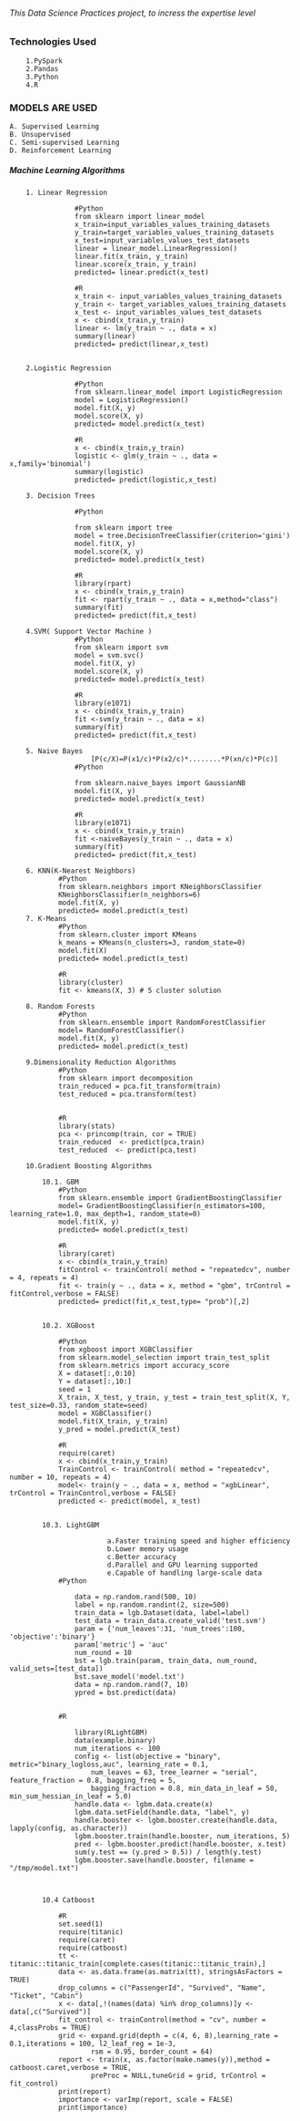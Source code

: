 ###### This Data Science Practices project, to incress the expertise level #######

### Technologies Used 
 		
		1.PySpark 
		2.Pandas
		3.Python
		4.R
### MODELS ARE USED ###

	A. Supervised Learning
	B. Unsupervised
	C. Semi-supervised Learning 
	D. Reinforcement Learning

##### Machine Learning Algorithms
		1. Linear Regression				

					#Python
					from sklearn import linear_model
					x_train=input_variables_values_training_datasets
					y_train=target_variables_values_training_datasets
					x_test=input_variables_values_test_datasets
					linear = linear_model.LinearRegression()
					linear.fit(x_train, y_train)
					linear.score(x_train, y_train)
					predicted= linear.predict(x_test)
	
					#R 
					x_train <- input_variables_values_training_datasets
					y_train <- target_variables_values_training_datasets
					x_test <- input_variables_values_test_datasets
					x <- cbind(x_train,y_train)
					linear <- lm(y_train ~ ., data = x)
					summary(linear)
					predicted= predict(linear,x_test) 

		
		2.Logistic Regression
					
					#Python
					from sklearn.linear_model import LogisticRegression
					model = LogisticRegression()
					model.fit(X, y)
					model.score(X, y)
					predicted= model.predict(x_test)
					
					#R
					x <- cbind(x_train,y_train)
					logistic <- glm(y_train ~ ., data = x,family='binomial')
					summary(logistic)
					predicted= predict(logistic,x_test)
			
		3. Decision Trees

					#Python

					from sklearn import tree
					model = tree.DecisionTreeClassifier(criterion='gini')
					model.fit(X, y)
					model.score(X, y)
					predicted= model.predict(x_test)
			
					#R 
					library(rpart)
					x <- cbind(x_train,y_train)
					fit <- rpart(y_train ~ ., data = x,method="class")
					summary(fit)
					predicted= predict(fit,x_test)				

		4.SVM( Support Vector Machine )
					#Python
					from sklearn import svm
					model = svm.svc()
					model.fit(X, y)
					model.score(X, y)
					predicted= model.predict(x_test)			
					
					#R 
					library(e1071)
					x <- cbind(x_train,y_train)
					fit <-svm(y_train ~ ., data = x)
					summary(fit)
					predicted= predict(fit,x_test)

		5. Naive Bayes
						[P(c/X)=P(x1/c)*P(x2/c)*........*P(xn/c)*P(c)]
					#Python
					
					from sklearn.naive_bayes import GaussianNB
					model.fit(X, y)
					predicted= model.predict(x_test)
				
					#R
					library(e1071)
					x <- cbind(x_train,y_train)
					fit <-naiveBayes(y_train ~ ., data = x)
					summary(fit)
					predicted= predict(fit,x_test)		

		6. KNN(K-Nearest Neighbors)	
				#Python				
				from sklearn.neighbors import KNeighborsClassifier
				KNeighborsClassifier(n_neighbors=6) 
				model.fit(X, y)
				predicted= model.predict(x_test)
		7. K-Means
				#Python				
				from sklearn.cluster import KMeans
				k_means = KMeans(n_clusters=3, random_state=0)
				model.fit(X)
				predicted= model.predict(x_test)
				
				#R 
				library(cluster)
				fit <- kmeans(X, 3) # 5 cluster solution
		
		8. Random Forests
				#Python
				from sklearn.ensemble import RandomForestClassifier
				model= RandomForestClassifier()
				model.fit(X, y)
				predicted= model.predict(x_test)			
				
		9.Dimensionality Reduction Algorithms
				#Python	
				from sklearn import decomposition
				train_reduced = pca.fit_transform(train)
				test_reduced = pca.transform(test)			


				#R 
				library(stats)
				pca <- princomp(train, cor = TRUE)
				train_reduced  <- predict(pca,train)
				test_reduced  <- predict(pca,test)
			
		10.Gradient Boosting Algorithms
			
			10.1. GBM				
				#Python
				from sklearn.ensemble import GradientBoostingClassifier
				model= GradientBoostingClassifier(n_estimators=100, learning_rate=1.0, max_depth=1, random_state=0)
				model.fit(X, y)
				predicted= model.predict(x_test)		

				#R 
				library(caret)
				x <- cbind(x_train,y_train)
				fitControl <- trainControl( method = "repeatedcv", number = 4, repeats = 4)
				fit <- train(y ~ ., data = x, method = "gbm", trControl = fitControl,verbose = FALSE)
				predicted= predict(fit,x_test,type= "prob")[,2]
			

			10.2. XGBoost 			

				#Python
				from xgboost import XGBClassifier
				from sklearn.model_selection import train_test_split
				from sklearn.metrics import accuracy_score
				X = dataset[:,0:10]
				Y = dataset[:,10:]
				seed = 1
				X_train, X_test, y_train, y_test = train_test_split(X, Y, test_size=0.33, random_state=seed)
				model = XGBClassifier()
				model.fit(X_train, y_train)
				y_pred = model.predict(X_test)

				#R 
				require(caret)
				x <- cbind(x_train,y_train)
				TrainControl <- trainControl( method = "repeatedcv", number = 10, repeats = 4)
				model<- train(y ~ ., data = x, method = "xgbLinear", trControl = TrainControl,verbose = FALSE)
				predicted <- predict(model, x_test)	


			10.3. LightGBM

							a.Faster training speed and higher efficiency
							b.Lower memory usage
							c.Better accuracy
							d.Parallel and GPU learning supported
							e.Capable of handling large-scale data
				#Python 
					
					data = np.random.rand(500, 10) 
					label = np.random.randint(2, size=500)
					train_data = lgb.Dataset(data, label=label)
					test_data = train_data.create_valid('test.svm')
					param = {'num_leaves':31, 'num_trees':100, 'objective':'binary'}
					param['metric'] = 'auc'
					num_round = 10
					bst = lgb.train(param, train_data, num_round, valid_sets=[test_data])
					bst.save_model('model.txt')
					data = np.random.rand(7, 10)
					ypred = bst.predict(data)					


				#R 
	
					library(RLightGBM)
					data(example.binary)
					num_iterations <- 100
					config <- list(objective = "binary",  metric="binary_logloss,auc", learning_rate = 0.1,
						num_leaves = 63, tree_learner = "serial", feature_fraction = 0.8, bagging_freq = 5, 
						bagging_fraction = 0.8, min_data_in_leaf = 50, min_sum_hessian_in_leaf = 5.0)
					handle.data <- lgbm.data.create(x)
					lgbm.data.setField(handle.data, "label", y)
					handle.booster <- lgbm.booster.create(handle.data, lapply(config, as.character))
					lgbm.booster.train(handle.booster, num_iterations, 5)
					pred <- lgbm.booster.predict(handle.booster, x.test)
					sum(y.test == (y.pred > 0.5)) / length(y.test)
					lgbm.booster.save(handle.booster, filename = "/tmp/model.txt")
		


			10.4 Catboost
			
				#R 
				set.seed(1)
				require(titanic)
				require(caret)
				require(catboost)
				tt <- titanic::titanic_train[complete.cases(titanic::titanic_train),]
				data <- as.data.frame(as.matrix(tt), stringsAsFactors = TRUE)
				drop_columns = c("PassengerId", "Survived", "Name", "Ticket", "Cabin")
				x <- data[,!(names(data) %in% drop_columns)]y <- data[,c("Survived")]
				fit_control <- trainControl(method = "cv", number = 4,classProbs = TRUE)
				grid <- expand.grid(depth = c(4, 6, 8),learning_rate = 0.1,iterations = 100, l2_leaf_reg = 1e-3, 
						rsm = 0.95, border_count = 64)
				report <- train(x, as.factor(make.names(y)),method = catboost.caret,verbose = TRUE,
						preProc = NULL,tuneGrid = grid, trControl = fit_control)
				print(report)
				importance <- varImp(report, scale = FALSE)
				print(importance)